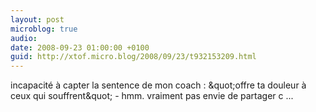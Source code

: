 ```yaml
---
layout: post
microblog: true
audio: 
date: 2008-09-23 01:00:00 +0100
guid: http://xtof.micro.blog/2008/09/23/t932153209.html
---
```

incapacité à capter la sentence de mon coach : &amp;quot;offre ta douleur à ceux qui souffrent&amp;quot; - hmm. vraiment pas envie de partager c ...
